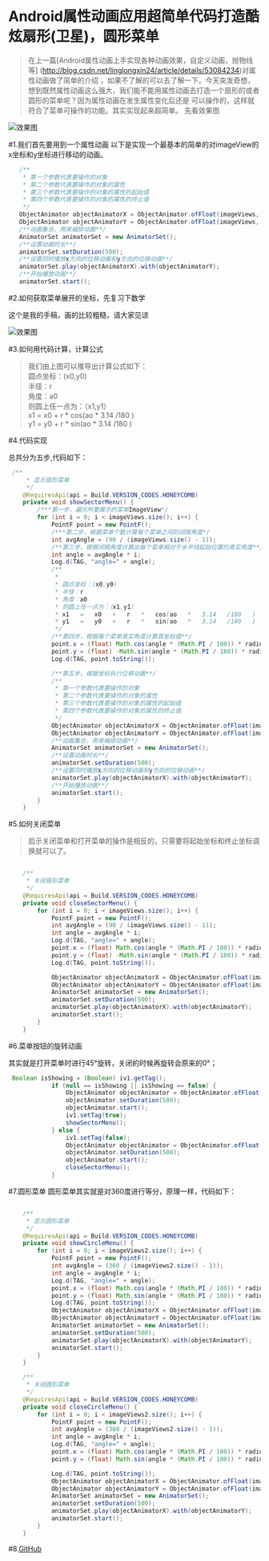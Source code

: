 # Android属性动画应用超简单代码打造酷炫扇形(卫星)，圆形菜单
>在上一篇[Android属性动画上手实现各种动画效果，自定义动画，抛物线等] (http://blog.csdn.net/linglongxin24/article/details/53084234)对属性动画做了简单的介绍
，如果不了解的可以去了解一下。今天突发奇想，想到既然属性动画这么强大，我们能不能用属性动画去打造一个扇形的或者圆形的菜单呢？因为属性动画在发生属性变化后还是
可以操作的，这样就符合了菜单可操作的功能。其实实现起来超简单。
先看效果图 

![效果图](https://github.com/linglongxin24/CircleMenu/blob/master/screenshorts/effect.gif?raw=true)

#1.我们首先要用到一个属性动画
以下是实现一个最基本的简单的对imageView的x坐标和y坐标进行移动的动画。

```java
   /**
    * 第一个参数代表要操作的对象
    * 第二个参数代表要操作的对象的属性
    * 第三个参数代表要操作的对象的属性的起始值
    * 第四个参数代表要操作的对象的属性的终止值
    */
   ObjectAnimator objectAnimatorX = ObjectAnimator.ofFloat(imageViews, "translationX", 0, 500);
   ObjectAnimator objectAnimatorY = ObjectAnimator.ofFloat(imageViews, "translationY", 0, 500);
   /**动画集合，用来编排动画**/
   AnimatorSet animatorSet = new AnimatorSet();
   /**设置动画时长**/
   animatorSet.setDuration(500);
   /**设置同时播放x方向的位移动画和y方向的位移动画**/
   animatorSet.play(objectAnimatorX).with(objectAnimatorY);
   /**开始播放动画**/
   animatorSet.start();
```
#2.如何获取菜单展开的坐标，先复习下数学

这个是我的手稿，画的比较粗糙，请大家见谅

![效果图](https://github.com/linglongxin24/CircleMenu/blob/master/screenshorts/math.jpg?raw=true)

#3.如何用代码计算，计算公式

>我们由上图可以推导出计算公式如下：  
圆点坐标：(x0,y0)     
半径：r    
角度：a0   
则圆上任一点为：（x1,y1）     
x1   =   x0   +   r   *   cos(ao   *   3.14   /180   )  
y1   =   y0   +   r   *   sin(ao   *   3.14   /180   )  

#4.代码实现

总共分为五步,代码如下：

```java
 /**
     * 显示扇形菜单
     */
    @RequiresApi(api = Build.VERSION_CODES.HONEYCOMB)
    private void showSectorMenu() {
        /***第一步，遍历所要展示的菜单ImageView*/
        for (int i = 0; i < imageViews.size(); i++) {
            PointF point = new PointF();
            /***第二步，根据菜单个数计算每个菜单之间的间隔角度*/
            int avgAngle = (90 / (imageViews.size() - 1));
            /**第三步，根据间隔角度计算出每个菜单相对于水平线起始位置的真实角度**/
            int angle = avgAngle * i;
            Log.d(TAG, "angle=" + angle);
            /**
             * ﻿﻿
             * 圆点坐标：(x0,y0)
             * 半径：r
             * 角度：a0
             * 则圆上任一点为：（x1,y1）
             * x1   =   x0   +   r   *   cos(ao   *   3.14   /180   )
             * y1   =   y0   +   r   *   sin(ao   *   3.14   /180   )
             */
            /**第四步，根据每个菜单真实角度计算其坐标值**/
            point.x = (float) Math.cos(angle * (Math.PI / 180)) * radius1;
            point.y = (float) -Math.sin(angle * (Math.PI / 180)) * radius1;
            Log.d(TAG, point.toString());

            /**第五步，根据坐标执行位移动画**/
            /**
             * 第一个参数代表要操作的对象
             * 第二个参数代表要操作的对象的属性
             * 第三个参数代表要操作的对象的属性的起始值
             * 第四个参数代表要操作的对象的属性的终止值
             */
            ObjectAnimator objectAnimatorX = ObjectAnimator.ofFloat(imageViews.get(i), "translationX", 0, point.x);
            ObjectAnimator objectAnimatorY = ObjectAnimator.ofFloat(imageViews.get(i), "translationY", 0, point.y);
            /**动画集合，用来编排动画**/
            AnimatorSet animatorSet = new AnimatorSet();
            /**设置动画时长**/
            animatorSet.setDuration(500);
            /**设置同时播放x方向的位移动画和y方向的位移动画**/
            animatorSet.play(objectAnimatorX).with(objectAnimatorY);
            /**开始播放动画**/
            animatorSet.start();
        }
    }
```

#5.如何关闭菜单
>启示关闭菜单和打开菜单的操作是相反的，只需要将起始坐标和终止坐标调换就可以了。

```java

    /**
     * 关闭扇形菜单
     */
    @RequiresApi(api = Build.VERSION_CODES.HONEYCOMB)
    private void closeSectorMenu() {
        for (int i = 0; i < imageViews.size(); i++) {
            PointF point = new PointF();
            int avgAngle = (90 / (imageViews.size() - 1));
            int angle = avgAngle * i;
            Log.d(TAG, "angle=" + angle);
            point.x = (float) Math.cos(angle * (Math.PI / 180)) * radius1;
            point.y = (float) -Math.sin(angle * (Math.PI / 180)) * radius1;
            Log.d(TAG, point.toString());

            ObjectAnimator objectAnimatorX = ObjectAnimator.ofFloat(imageViews.get(i), "translationX", point.x, 0);
            ObjectAnimator objectAnimatorY = ObjectAnimator.ofFloat(imageViews.get(i), "translationY", point.y, 0);
            AnimatorSet animatorSet = new AnimatorSet();
            animatorSet.setDuration(500);
            animatorSet.play(objectAnimatorX).with(objectAnimatorY);
            animatorSet.start();
        }
    }

```
#6.菜单按钮的旋转动画

其实就是打开菜单时进行45°旋转，关闭的时候再旋转会原来的0°；

```java
 Boolean isShowing = (Boolean) iv1.getTag();
            if (null == isShowing || isShowing == false) {
                ObjectAnimator objectAnimator = ObjectAnimator.ofFloat(iv1, "rotation", 0, 45);
                objectAnimator.setDuration(500);
                objectAnimator.start();
                iv1.setTag(true);
                showSectorMenu();
            } else {
                iv1.setTag(false);
                ObjectAnimator objectAnimator = ObjectAnimator.ofFloat(iv1, "rotation", 45, 0);
                objectAnimator.setDuration(500);
                objectAnimator.start();
                closeSectorMenu();
            }
```
#7.圆形菜单
圆形菜单其实就是对360度进行等分，原理一样，代码如下：

```java

    /**
     * 显示圆形菜单
     */
    @RequiresApi(api = Build.VERSION_CODES.HONEYCOMB)
    private void showCircleMenu() {
        for (int i = 0; i < imageViews2.size(); i++) {
            PointF point = new PointF();
            int avgAngle = (360 / (imageViews2.size() - 1));
            int angle = avgAngle * i;
            Log.d(TAG, "angle=" + angle);
            point.x = (float) Math.cos(angle * (Math.PI / 180)) * radius2;
            point.y = (float) Math.sin(angle * (Math.PI / 180)) * radius2;
            Log.d(TAG, point.toString());
            ObjectAnimator objectAnimatorX = ObjectAnimator.ofFloat(imageViews2.get(i), "translationX", 0, point.x);
            ObjectAnimator objectAnimatorY = ObjectAnimator.ofFloat(imageViews2.get(i), "translationY", 0, point.y);
            AnimatorSet animatorSet = new AnimatorSet();
            animatorSet.setDuration(500);
            animatorSet.play(objectAnimatorX).with(objectAnimatorY);
            animatorSet.start();
        }
    }

    /**
     * 关闭圆形菜单
     */
    @RequiresApi(api = Build.VERSION_CODES.HONEYCOMB)
    private void closeCircleMenu() {
        for (int i = 0; i < imageViews2.size(); i++) {
            PointF point = new PointF();
            int avgAngle = (360 / (imageViews2.size() - 1));
            int angle = avgAngle * i;
            Log.d(TAG, "angle=" + angle);
            point.x = (float) Math.cos(angle * (Math.PI / 180)) * radius2;
            point.y = (float) Math.sin(angle * (Math.PI / 180)) * radius2;

            Log.d(TAG, point.toString());
            ObjectAnimator objectAnimatorX = ObjectAnimator.ofFloat(imageViews2.get(i), "translationX", point.x, 0);
            ObjectAnimator objectAnimatorY = ObjectAnimator.ofFloat(imageViews2.get(i), "translationY", point.y, 0);
            AnimatorSet animatorSet = new AnimatorSet();
            animatorSet.setDuration(500);
            animatorSet.play(objectAnimatorX).with(objectAnimatorY);
            animatorSet.start();
        }
    }

```

#8.[GitHub](https://github.com/linglongxin24/CircleMenu)


 